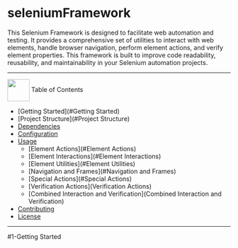 # **seleniumFramework**

This Selenium Framework is designed to facilitate web automation and testing. It provides a comprehensive set of utilities to interact with web elements, handle browser navigation, perform element actions, and verify element properties. This framework is built to improve code readability, reusability, and maintainability in your Selenium automation projects.


---
<img  align= center width=50px height=50px src="https://media4.giphy.com/media/3hoLIVAJYkz6T0Ichp/giphy.gif?cid=6c09b952m4j3poopinf91rquev6qy4e8avu0bflq1e0vh4gp&ep=v1_internal_gif_by_id&rid=giphy.gif&ct=s"> <a id="table-of-contents">Table of Contents</a>

 - [Getting Started](#Getting Started)
 - [Project Structure](#Project Structure)
 - [Dependencies](#Dependencies)
 - [Configuration](#Configuration)
 - [Usage](#Usage)
	- [Element Actions](#Element Actions)
	- [Element Interactions](#Element Interactions)
	- [Element Utilities](#Element Utilities)
	- [Navigation and Frames](#Navigation and Frames)
	- [Special Actions](#Special Actions)
	- [Verification Actions](Verification Actions)
	- [Combined Interaction and Verification](Combined Interaction and Verification)
 - [Contributing](#Contributing)
 - [License](Licenses)
 	
---

#1-Getting Started
